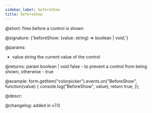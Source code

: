 ```yaml
---
sidebar_label: beforeShow
title: beforeShow
---          
```


@short: fires before a control is shown
 
@signature: {'beforeShow: (value: string) => boolean | void;'}

@params:
- value     string     the current value of the control

@returns:
param   boolean | void     false - to prevent a control from being shown, otherwise - true


@example:
form.getItem("colorpicker").events.on("BeforeShow", function(value) {
    console.log("BeforeShow", value);
    return true;
});



@descr:

@changelog: added in v7.0
